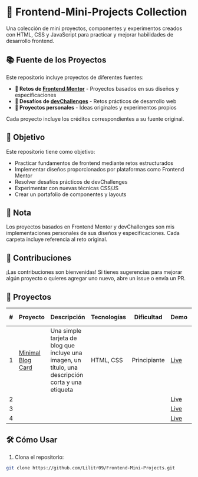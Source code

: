 # 🎨 Frontend-Mini-Projects Collection
Una colección de mini proyectos, componentes y experimentos creados con HTML, CSS y JavaScript para practicar y mejorar habilidades de desarrollo frontend.

## 📚 Fuente de los Proyectos

Este repositorio incluye proyectos de diferentes fuentes:

- **🔹 Retos de [Frontend Mentor](https://www.frontendmentor.io)** - Proyectos basados en sus diseños y especificaciones
- **🔹 Desafíos de [devChallenges](https://devchallenges.io)** - Retos prácticos de desarrollo web
- **🔹 Proyectos personales** - Ideas originales y experimentos propios

Cada proyecto incluye los créditos correspondientes a su fuente original.

## 🎯 Objetivo

Este repositorio tiene como objetivo:
- Practicar fundamentos de frontend mediante retos estructurados
- Implementar diseños proporcionados por plataformas como Frontend Mentor
- Resolver desafíos prácticos de devChallenges
- Experimentar con nuevas técnicas CSS/JS
- Crear un portafolio de componentes y layouts

## 📝 Nota
Los proyectos basados en Frontend Mentor y devChallenges son mis implementaciones personales de sus diseños y especificaciones. Cada carpeta incluye referencia al reto original.

## 🤝 Contribuciones
¡Las contribuciones son bienvenidas! Si tienes sugerencias para mejorar algún proyecto o quieres agregar uno nuevo, abre un issue o envía un PR.

## 🚀 Proyectos

| # | Proyecto | Descripción | Tecnologías | Dificultad | Demo | Código | Design Original |
|---|----------|-------------|-------------|------------|------|--------|-----------------|
| 1 | [Minimal Blog Card]() | Una simple tarjeta de blog que incluye una imagen, un título, una descripción corta y una etiqueta | HTML, CSS | Principiante | [Live]() | [Code]() | [Design](https://devchallenges.io/challenge/minimal-blog-card) |
| 2 | []() |  |  |  | [Live]() | [Code]() | [Design]() |
| 3 | []() |  |  |  | [Live]() | [Code]() | [Design]() |
| 4 | []() |  |  |  | [Live]() | [Code]() | [Design]() |


## 🛠️ Cómo Usar

1. Clona el repositorio:
```bash
git clone https://github.com/Lilitr09/Frontend-Mini-Projects.git
